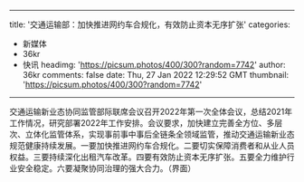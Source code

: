 
---
title: '交通运输部：加快推进网约车合规化，有效防止资本无序扩张'
categories: 
 - 新媒体
 - 36kr
 - 快讯
headimg: 'https://picsum.photos/400/300?random=7742'
author: 36kr
comments: false
date: Thu, 27 Jan 2022 12:29:52 GMT
thumbnail: 'https://picsum.photos/400/300?random=7742'
---

<div>   
交通运输新业态协同监管部际联席会议召开2022年第一次全体会议，总结2021年工作情况，研究部署2022年工作安排。会议要求，加快建立完善全方位、多层次、立体化监管体系，实现事前事中事后全链条全领域监管，推动交通运输新业态规范健康持续发展。一要加快推进网约车合规化。二要切实保障消费者和从业人员权益。三要持续深化出租汽车改革。四要有效防止资本无序扩张。五要全力维护行业安全稳定。六要凝聚协同治理的强大合力。（界面）  
</div>
            